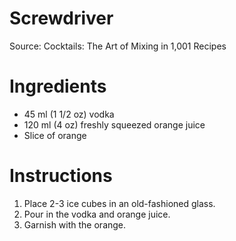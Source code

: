 # Screwdriver

Source: Cocktails: The Art of Mixing in 1,001 Recipes

# Ingredients
* 45 ml (1 1/2 oz) vodka
* 120 ml (4 oz) freshly squeezed orange juice
* Slice of orange

# Instructions
1. Place 2-3 ice cubes in an old-fashioned glass.
1. Pour in the vodka and orange juice.
1. Garnish with the orange.
